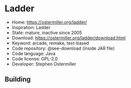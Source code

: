 # Ladder

- Home: https://ostermiller.org/ladder/
- Inspiration: Ladder
- State: mature, inactive since 2005
- Download: https://ostermiller.org/ladder/download.html
- Keyword: arcade, remake, text-based
- Code repository: @see-download (inside JAR file)
- Code language: Java
- Code license: GPL-2.0
- Developer: Stephen Ostermiller

## Building
